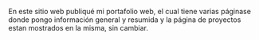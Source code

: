 En este sitio web publiqué mi portafolio web, el cual tiene varias páginase donde pongo información general y resumida y la página de proyectos estan mostrados en la misma, sin cambiar.